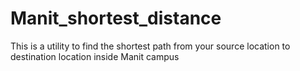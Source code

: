 # Manit_shortest_distance
This is a utility to find the shortest path from your source location to destination location inside Manit campus
